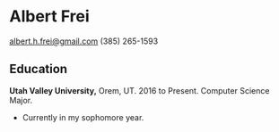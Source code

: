 # Albert Frei
albert.h.frei@gmail.com
(385) 265-1593

## Education
**Utah Valley University,**  Orem, UT. 2016 to Present. Computer Science Major.
* Currently in my sophomore year.
